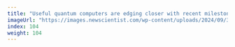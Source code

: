 ```yaml
---
title: "Useful quantum computers are edging closer with recent milestones"
imageUrl: "https://images.newscientist.com/wp-content/uploads/2024/09/30160109/SEI_223436258.jpg?width=788"
index: 104
weight: 104
---
```

